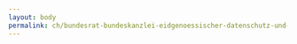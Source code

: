 ```yaml
---
layout: body
permalink: ch/bundesrat-bundeskanzlei-eidgenoessischer-datenschutz-und-ffentlichkeitsbeauftragter-staendiges-sekretariat-des-ed-b-einheit-3/
---
```


